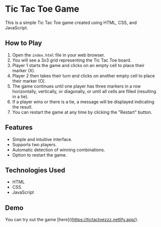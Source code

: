 # Tic Tac Toe Game

This is a simple Tic Tac Toe game created using HTML, CSS, and JavaScript.

## How to Play

1. Open the `index.html` file in your web browser.
2. You will see a 3x3 grid representing the Tic Tac Toe board.
3. Player 1 starts the game and clicks on an empty cell to place their marker (X).
4. Player 2 then takes their turn and clicks on another empty cell to place their marker (O).
5. The game continues until one player has three markers in a row horizontally, vertically, or diagonally, or until all cells are filled (resulting in a tie).
6. If a player wins or there is a tie, a message will be displayed indicating the result.
7. You can restart the game at any time by clicking the "Restart" button.

## Features

- Simple and intuitive interface.
- Supports two players.
- Automatic detection of winning combinations.
- Option to restart the game.

## Technologies Used

- HTML
- CSS
- JavaScript

## Demo

You can try out the game [here]((https://tictactoezzz.netlify.app/).

